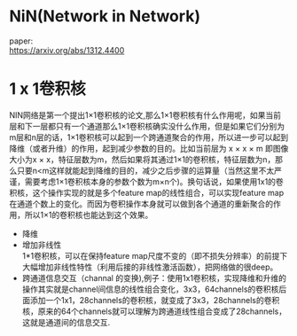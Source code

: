 NiN(Network in Network)
================
paper:<br>
https://arxiv.org/abs/1312.4400 <br>

# 1 x 1卷积核
NIN网络是第一个提出1×1卷积核的论文,那么1×1卷积核有什么作用呢，如果当前层和下一层都只有一个通道那么1×1卷积核确实没什么作用，但是如果它们分别为m层和n层的话，1×1卷积核可以起到一个跨通道聚合的作用，所以进一步可以起到降维（或者升维）的作用，起到减少参数的目的。比如当前层为 x × x × m 即图像大小为x × x，特征层数为m，然后如果将其通过1×1的卷积核，特征层数为n，那么只要n<m这样就能起到降维的目的，减少之后步骤的运算量（当然这里不太严谨，需要考虑1×1卷积核本身的参数个数为m×n个)。换句话说，如果使用1x1的卷积核，这个操作实现的就是多个feature map的线性组合，可以实现feature map在通道个数上的变化。而因为卷积操作本身就可以做到各个通道的重新聚合的作用，所以1×1的卷积核也能达到这个效果。<br>
* 降维 <br>
* 增加非线性 <br>
1*1卷积核，可以在保持feature map尺度不变的（即不损失分辨率）的前提下大幅增加非线性特性（利用后接的非线性激活函数），把网络做的很deep。<br>
* 跨通道信息交互（channal 的变换),例子：使用1x1卷积核，实现降维和升维的操作其实就是channel间信息的线性组合变化，3x3，64channels的卷积核后面添加一个1x1，28channels的卷积核，就变成了3x3，28channels的卷积核，原来的64个channels就可以理解为跨通道线性组合变成了28channels，这就是通道间的信息交互.<br>

